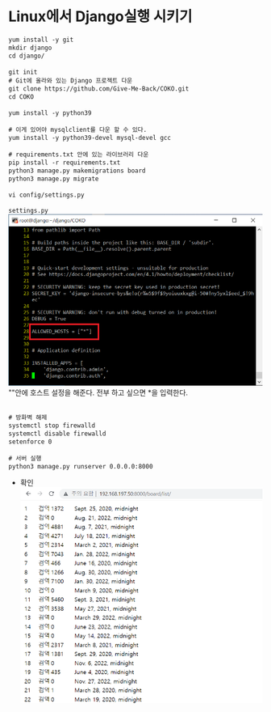 # Linux에서 Django실행 시키기
```shell
yum install -y git
mkdir django
cd django/

git init
# Git에 올라와 있는 Django 프로젝트 다운
git clone https://github.com/Give-Me-Back/COKO.git
cd COKO

yum install -y python39

# 이게 있어야 mysqlclient를 다운 할 수 있다.
yum install -y python39-devel mysql-devel gcc

# requirements.txt 안에 있는 라이브러리 다운
pip install -r requirements.txt
python3 manage.py makemigrations board
python3 manage.py migrate

vi config/settings.py
```
`settings.py`
![image](./image/linuxdjango/1.png)<br/>
""안에 호스트 설정을 해준다. 전부 하고 싶으면 *을 입력한다.</br>


```shell

# 방화벽 해제
systemctl stop firewalld
systemctl disable firewalld
setenforce 0

# 서버 실행
python3 manage.py runserver 0.0.0.0:8000
```

- 확인<br/>
![image](./image/linuxdjango/2.png)<br/>